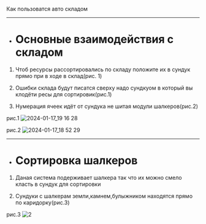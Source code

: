 Как пользоватся авто складом
_____________
+ # **Основные взаимодействия с складом**

1. Чтоб ресурсы рассортировались по складу положите их в сундук прямо при в ходе в склад(рис. 1)



2. Ошибки склада будут писатся сверху надо сундкуом в который вы клодёти ресы для сортировик(рис.1)

3. Нумерация ячеек идёт от сундука не шитая модули шалкеров(рис.2)

рис.1
![2024-01-17_19 16 28](https://github.com/Asphalt228i/cklad_pravila_buba-/assets/98819672/dd8c5d38-242c-41b3-9812-c1c344436d5b)


рис.2 
![2024-01-17_18 52 29](https://github.com/Asphalt228i/cklad_pravila_buba-/assets/98819672/f58690f4-b778-4402-adc8-a211ca62f2f3)    
_________
+ # **Сортировка шалкеров**
1. Даная система подерживает шалкера так что их можно смело класть в сундук для сортировки


2. Сундуки с шалкерам земли,камнем,булыжником находятся прямо по каридорку(рис.3)
   
рис.3 
![2](https://github.com/Asphalt228i/cklad_pravila_buba-/assets/98819672/5208d3a5-2bd6-489a-b100-1097e5b9fe9d)
